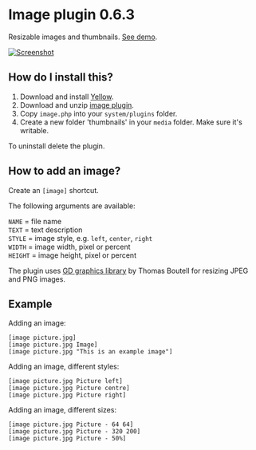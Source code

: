 Image plugin 0.6.3
==================
Resizable images and thumbnails. [See demo](http://developers.datenstrom.se/plugins/image-plugin).

[![Screenshot](image-plugin.jpg?raw=true)](http://developers.datenstrom.se/plugins/image-plugin)

How do I install this?
----------------------
1. Download and install [Yellow](https://github.com/datenstrom/yellow/).
2. Download and unzip [image plugin](https://github.com/datenstrom/yellow-plugins/raw/master/zip/image.zip).
3. Copy `image.php` into your `system/plugins` folder.
4. Create a new folder 'thumbnails' in your `media` folder. Make sure it's writable.

To uninstall delete the plugin.

How to add an image?
--------------------
Create an `[image]` shortcut.

The following arguments are available:
 
`NAME` = file name  
`TEXT` = text description  
`STYLE` = image style, e.g. `left`, `center`, `right`  
`WIDTH` = image width, pixel or percent  
`HEIGHT` = image height, pixel or percent   

The plugin uses [GD graphics library](http://www.libgd.org/) by Thomas Boutell for resizing JPEG and PNG images.

Example
-------
Adding an image:

    [image picture.jpg]
    [image picture.jpg Image]
    [image picture.jpg "This is an example image"]

Adding an image, different styles:

    [image picture.jpg Picture left]
    [image picture.jpg Picture centre]
    [image picture.jpg Picture right]

Adding an image, different sizes:

    [image picture.jpg Picture - 64 64]
    [image picture.jpg Picture - 320 200]
    [image picture.jpg Picture - 50%]
